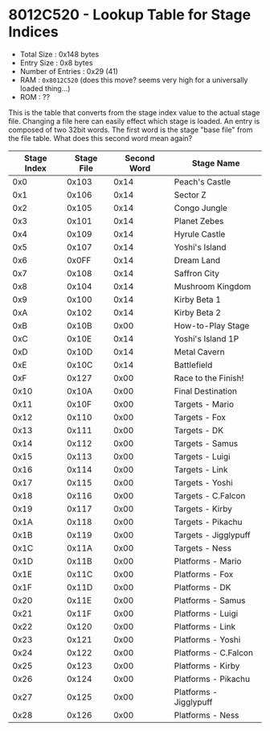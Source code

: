 # 8012C520 - Lookup Table for Stage Indices
* Total Size : 0x148 bytes
* Entry Size : 0x8 bytes
* Number of Entries : 0x29 (41)
* RAM : `0x8012C520` (does this move? seems very high for a universally loaded thing...)
* ROM : ??

This is the table that converts from the stage index value to the actual stage file. Changing a file here can easily effect which stage is loaded. An entry is composed of two 32bit words. The first word is the stage "base file" from the file table. What does this second word mean again? 

| Stage Index | Stage File  | Second Word | Stage Name      |
|-------------|-------------|-------------|-----------------|
| 0x0         | 0x103       | 0x14        | Peach's Castle  |
| 0x1         | 0x106       | 0x14        | Sector Z        |
| 0x2         | 0x105       | 0x14        | Congo Jungle    |
| 0x3         | 0x101       | 0x14        | Planet Zebes    |
| 0x4         | 0x109       | 0x14        | Hyrule Castle   |
| 0x5         | 0x107       | 0x14        | Yoshi's Island  |
| 0x6         | 0x0FF       | 0x14        | Dream Land      |
| 0x7         | 0x108       | 0x14        | Saffron City    |
| 0x8         | 0x104       | 0x14        | Mushroom Kingdom|
| 0x9         | 0x100       | 0x14        | Kirby Beta 1    |
| 0xA         | 0x102       | 0x14        | Kirby Beta 2    |
| 0xB         | 0x10B       | 0x00        | How-to-Play Stage |
| 0xC         | 0x10E       | 0x14        | Yoshi's Island 1P |
| 0xD         | 0x10D       | 0x14        | Metal Cavern    |
| 0xE         | 0x10C       | 0x14        | Battlefield     |
| 0xF         | 0x127       | 0x00        | Race to the Finish! |
| 0x10        | 0x10A       | 0x00        | Final Destination |
| 0x11        | 0x10F       | 0x00        | Targets - Mario |
| 0x12        | 0x110       | 0x00        | Targets - Fox   |
| 0x13        | 0x111       | 0x00        | Targets - DK    |
| 0x14        | 0x112       | 0x00        | Targets - Samus |
| 0x15        | 0x113       | 0x00        | Targets - Luigi |
| 0x16        | 0x114       | 0x00        | Targets - Link  |
| 0x17        | 0x115       | 0x00        | Targets - Yoshi |
| 0x18        | 0x116       | 0x00        | Targets - C.Falcon |
| 0x19        | 0x117       | 0x00        | Targets - Kirby |
| 0x1A        | 0x118       | 0x00        | Targets - Pikachu |
| 0x1B        | 0x119       | 0x00        | Targets - Jigglypuff  |
| 0x1C        | 0x11A       | 0x00        | Targets - Ness  |
| 0x1D        | 0x11B       | 0x00        | Platforms - Mario |
| 0x1E        | 0x11C       | 0x00        | Platforms - Fox |
| 0x1F        | 0x11D       | 0x00        | Platforms - DK  |
| 0x20        | 0x11E       | 0x00        | Platforms - Samus |
| 0x21        | 0x11F       | 0x00        | Platforms - Luigi |
| 0x22        | 0x120       | 0x00        | Platforms - Link  |
| 0x23        | 0x121       | 0x00        | Platforms - Yoshi |
| 0x24        | 0x122       | 0x00        | Platforms - C.Falcon  |
| 0x25        | 0x123       | 0x00        | Platforms - Kirby |
| 0x26        | 0x124       | 0x00        | Platforms - Pikachu |
| 0x27        | 0x125       | 0x00        | Platforms - Jigglypuff  |
| 0x28        | 0x126       | 0x00        | Platforms - Ness  |
